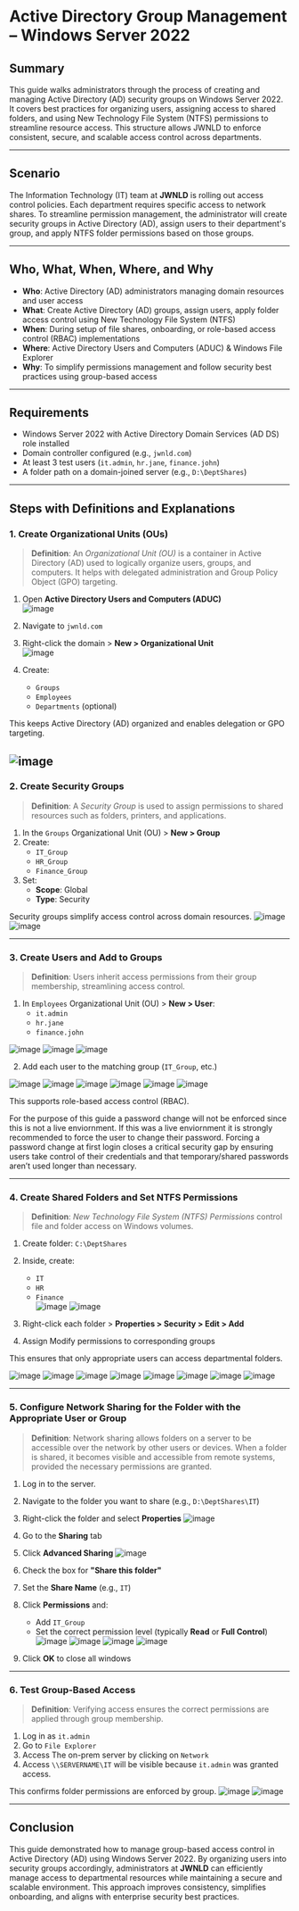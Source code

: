 # Active Directory Group Management – Windows Server 2022

## Summary

This guide walks administrators through the process of creating and managing Active Directory (AD) security groups on Windows Server 2022. It covers best practices for organizing users, assigning access to shared folders, and using New Technology File System (NTFS) permissions to streamline resource access. This structure allows JWNLD to enforce consistent, secure, and scalable access control across departments.

---

## Scenario

The Information Technology (IT) team at **JWNLD** is rolling out access control policies. Each department requires specific access to network shares. To streamline permission management, the administrator will create security groups in Active Directory (AD), assign users to their department's group, and apply NTFS folder permissions based on those groups.

---

## Who, What, When, Where, and Why

- **Who**: Active Directory (AD) administrators managing domain resources and user access  
- **What**: Create Active Directory (AD) groups, assign users, apply folder access control using New Technology File System (NTFS)  
- **When**: During setup of file shares, onboarding, or role-based access control (RBAC) implementations  
- **Where**: Active Directory Users and Computers (ADUC) & Windows File Explorer  
- **Why**: To simplify permissions management and follow security best practices using group-based access  

---

## Requirements

- Windows Server 2022 with Active Directory Domain Services (AD DS) role installed  
- Domain controller configured (e.g., `jwnld.com`)  
- At least 3 test users (`it.admin`, `hr.jane`, `finance.john`)  
- A folder path on a domain-joined server (e.g., `D:\DeptShares`)  

---

## Steps with Definitions and Explanations

### 1. Create Organizational Units (OUs)

> **Definition**: An *Organizational Unit (OU)* is a container in Active Directory (AD) used to logically organize users, groups, and computers. It helps with delegated administration and Group Policy Object (GPO) targeting.

1. Open **Active Directory Users and Computers (ADUC)**  
![image](https://github.com/user-attachments/assets/f2e29af1-b01c-4594-8004-7f58bdc6659b)

2. Navigate to `jwnld.com`  
3. Right-click the domain > **New > Organizational Unit**  
![image](https://github.com/user-attachments/assets/3992e280-91f7-4353-975e-b61aef7e8183)

4. Create:
   - `Groups`
   - `Employees`
   - `Departments` (optional)

This keeps Active Directory (AD) organized and enables delegation or GPO targeting.

![image](https://github.com/user-attachments/assets/2dc990ce-db4f-48e5-8a7f-c91de8b394a8)
---

### 2. Create Security Groups

> **Definition**: A *Security Group* is used to assign permissions to shared resources such as folders, printers, and applications.

1. In the `Groups` Organizational Unit (OU) > **New > Group**  
2. Create:
   - `IT_Group`
   - `HR_Group`
   - `Finance_Group`  
3. Set:
   - **Scope**: Global  
   - **Type**: Security  

Security groups simplify access control across domain resources.
![image](https://github.com/user-attachments/assets/0d8ffe41-36c1-4a5e-95c1-4a6878be928f)
![image](https://github.com/user-attachments/assets/39c33d80-9af6-40b4-b550-e45d48ee9917)

---

### 3. Create Users and Add to Groups

> **Definition**: Users inherit access permissions from their group membership, streamlining access control.

1. In `Employees` Organizational Unit (OU) > **New > User**:
   - `it.admin`
   - `hr.jane`
   - `finance.john`  

![image](https://github.com/user-attachments/assets/1941b051-2c8c-4d42-b844-eac567fe1537)
![image](https://github.com/user-attachments/assets/edc59540-f56c-49ae-b95a-a39d5ceebaf3)
![image](https://github.com/user-attachments/assets/c426e35a-0c7f-46ff-861c-1bb4886af84b)

2. Add each user to the matching group (`IT_Group`, etc.)

![image](https://github.com/user-attachments/assets/d74a66e2-e06e-4616-ac87-7f170cebdade)
![image](https://github.com/user-attachments/assets/709994a9-5205-4d8b-8b9d-10cf2357cf0d)
![image](https://github.com/user-attachments/assets/c3845f7c-2115-4bd3-ad59-96efea139ede)
![image](https://github.com/user-attachments/assets/7fad9769-1caa-447b-9e0c-b36519ed1da9)
![image](https://github.com/user-attachments/assets/b5731a69-2941-4b8f-bbca-7fa76e5d3557)
![image](https://github.com/user-attachments/assets/d86ee4aa-56d7-444b-89c7-7c71301478e9)



This supports role-based access control (RBAC).

For the purpose of this guide a password change will not be enforced since this is not a live enviornment. If this was a live enviornment it is strongly recommended to force the user to change their password. Forcing a password change at first login closes a critical security gap by ensuring users take control of their credentials and that temporary/shared passwords aren’t used longer than necessary.

---

### 4. Create Shared Folders and Set NTFS Permissions

> **Definition**: *New Technology File System (NTFS) Permissions* control file and folder access on Windows volumes.

1. Create folder: `C:\DeptShares`  
2. Inside, create:
   - `IT`
   - `HR`
   - `Finance`  
![image](https://github.com/user-attachments/assets/65b6cfe4-1504-4278-bf70-645df8352620)
![image](https://github.com/user-attachments/assets/cd8a341f-547b-458a-b8ae-411db072165d)

3. Right-click each folder > **Properties > Security > Edit > Add**  
4. Assign Modify permissions to corresponding groups

This ensures that only appropriate users can access departmental folders.

![image](https://github.com/user-attachments/assets/f61815b1-2b72-482f-b789-95715b0dd2a6)
![image](https://github.com/user-attachments/assets/2880f9de-47d9-4a1c-ad41-6fca1fe84797)
![image](https://github.com/user-attachments/assets/b05957fa-d615-4fb5-924a-1635367681c3)
![image](https://github.com/user-attachments/assets/92ccab65-bf39-492c-b414-fb9082c5cf74)
![image](https://github.com/user-attachments/assets/0f087388-7958-4942-87e1-3054103a9f39)
![image](https://github.com/user-attachments/assets/334e5b4b-3a80-4b44-bddc-95db99e27f30)
![image](https://github.com/user-attachments/assets/51e137b2-007c-4af7-9f5a-d450d6ae5174)
![image](https://github.com/user-attachments/assets/2ae91fd1-3734-4e4f-b8d6-26ffc41b2928)

---

### 5. Configure Network Sharing for the Folder with the Appropriate User or Group

> **Definition**: Network sharing allows folders on a server to be accessible over the network by other users or devices. When a folder is shared, it becomes visible and accessible from remote systems, provided the necessary permissions are granted.

1. Log in to the server.
2. Navigate to the folder you want to share (e.g., `D:\DeptShares\IT`)
3. Right-click the folder and select **Properties**
![image](https://github.com/user-attachments/assets/c726f229-5375-43a8-b922-bb115de1f0aa)

4. Go to the **Sharing** tab
5. Click **Advanced Sharing**
![image](https://github.com/user-attachments/assets/b7bb3f63-714a-410b-870c-4c2ca72dbbac)

6. Check the box for **"Share this folder"**
7. Set the **Share Name** (e.g., `IT`)
8. Click **Permissions** and:
   - Add `IT_Group`
   - Set the correct permission level (typically **Read** or **Full Control**)
![image](https://github.com/user-attachments/assets/bdcca81b-c2ea-4db3-a556-db177067b641)
![image](https://github.com/user-attachments/assets/160d16eb-287a-4452-9423-9f0a1dff9634)
![image](https://github.com/user-attachments/assets/7412f363-c41d-4a0a-81d1-dd898fe218fe)
![image](https://github.com/user-attachments/assets/a1ea7a79-0ce5-4d95-8841-11840e3634f4)


9. Click **OK** to close all windows

---

### 6. Test Group-Based Access

> **Definition**: Verifying access ensures the correct permissions are applied through group membership.

1. Log in as `it.admin`
2. Go to `File Explorer`
3. Access The on-prem server by clicking on `Network`
4. Access `\\SERVERNAME\IT` will be visible because `it.admin` was granted access.

This confirms folder permissions are enforced by group.
![image](https://github.com/user-attachments/assets/8248e74d-3bb8-42bc-af4e-373a052dbc7f)
![image](https://github.com/user-attachments/assets/c498b2f6-a53f-4ffb-8073-3fed15fa9f72)

---

## Conclusion

This guide demonstrated how to manage group-based access control in Active Directory (AD) using Windows Server 2022. By organizing users into security groups accordingly, administrators at **JWNLD** can efficiently manage access to departmental resources while maintaining a secure and scalable environment. This approach improves consistency, simplifies onboarding, and aligns with enterprise security best practices.

